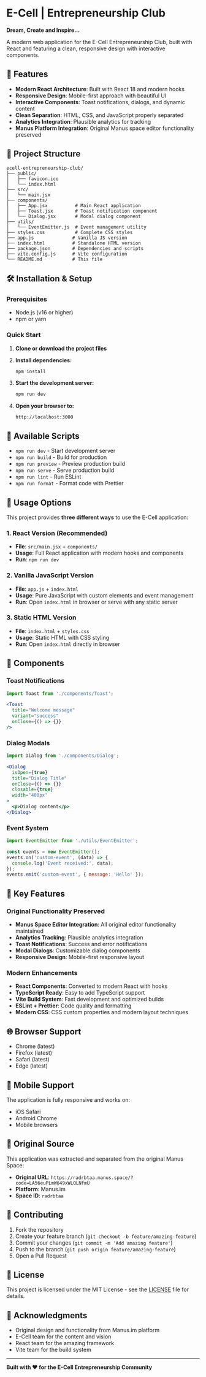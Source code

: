 # E-Cell | Entrepreneurship Club

**Dream, Create and Inspire...**

A modern web application for the E-Cell Entrepreneurship Club, built with React and featuring a clean, responsive design with interactive components.

## 🚀 Features

- **Modern React Architecture**: Built with React 18 and modern hooks
- **Responsive Design**: Mobile-first approach with beautiful UI
- **Interactive Components**: Toast notifications, dialogs, and dynamic content
- **Clean Separation**: HTML, CSS, and JavaScript properly separated
- **Analytics Integration**: Plausible analytics for tracking
- **Manus Platform Integration**: Original Manus space editor functionality preserved

## 📁 Project Structure

```
ecell-entrepreneurship-club/
├── public/
│   ├── favicon.ico
│   └── index.html
├── src/
│   └── main.jsx
├── components/
│   ├── App.jsx          # Main React application
│   ├── Toast.jsx        # Toast notification component
│   └── Dialog.jsx       # Modal dialog component
├── utils/
│   └── EventEmitter.js  # Event management utility
├── styles.css           # Complete CSS styles
├── app.js              # Vanilla JS version
├── index.html          # Standalone HTML version
├── package.json        # Dependencies and scripts
├── vite.config.js      # Vite configuration
└── README.md           # This file
```

## 🛠️ Installation & Setup

### Prerequisites
- Node.js (v16 or higher)
- npm or yarn

### Quick Start

1. **Clone or download the project files**

2. **Install dependencies:**
   ```bash
   npm install
   ```

3. **Start the development server:**
   ```bash
   npm run dev
   ```

4. **Open your browser to:**
   ```
   http://localhost:3000
   ```

## 📝 Available Scripts

- `npm run dev` - Start development server
- `npm run build` - Build for production
- `npm run preview` - Preview production build
- `npm run serve` - Serve production build
- `npm run lint` - Run ESLint
- `npm run format` - Format code with Prettier

## 🎨 Usage Options

This project provides **three different ways** to use the E-Cell application:

### 1. React Version (Recommended)
- **File**: `src/main.jsx` + `components/`
- **Usage**: Full React application with modern hooks and components
- **Run**: `npm run dev`

### 2. Vanilla JavaScript Version
- **File**: `app.js` + `index.html`
- **Usage**: Pure JavaScript with custom elements and event management
- **Run**: Open `index.html` in browser or serve with any static server

### 3. Static HTML Version
- **File**: `index.html` + `styles.css`
- **Usage**: Static HTML with CSS styling
- **Run**: Open `index.html` directly in browser

## 🔧 Components

### Toast Notifications
```jsx
import Toast from './components/Toast';

<Toast 
  title="Welcome message" 
  variant="success" 
  onClose={() => {}} 
/>
```

### Dialog Modals
```jsx
import Dialog from './components/Dialog';

<Dialog 
  isOpen={true}
  title="Dialog Title"
  onClose={() => {}}
  closable={true}
  width="400px"
>
  <p>Dialog content</p>
</Dialog>
```

### Event System
```javascript
import EventEmitter from './utils/EventEmitter';

const events = new EventEmitter();
events.on('custom-event', (data) => {
  console.log('Event received:', data);
});
events.emit('custom-event', { message: 'Hello' });
```

## 🎯 Key Features

### Original Functionality Preserved
- **Manus Space Editor Integration**: All original editor functionality maintained
- **Analytics Tracking**: Plausible analytics integration
- **Toast Notifications**: Success and error notifications
- **Modal Dialogs**: Customizable dialog components
- **Responsive Design**: Mobile-first responsive layout

### Modern Enhancements
- **React Components**: Converted to modern React with hooks
- **TypeScript Ready**: Easy to add TypeScript support
- **Vite Build System**: Fast development and optimized builds
- **ESLint + Prettier**: Code quality and formatting
- **Modern CSS**: CSS custom properties and modern layout techniques

## 🌐 Browser Support

- Chrome (latest)
- Firefox (latest)
- Safari (latest)
- Edge (latest)

## 📱 Mobile Support

The application is fully responsive and works on:
- iOS Safari
- Android Chrome
- Mobile browsers

## 🔗 Original Source

This application was extracted and separated from the original Manus Space:
- **Original URL**: `https://radrbtaa.manus.space/?code=LA56euPLmW649xWLQLNfmU`
- **Platform**: Manus.im
- **Space ID**: `radrbtaa`

## 🤝 Contributing

1. Fork the repository
2. Create your feature branch (`git checkout -b feature/amazing-feature`)
3. Commit your changes (`git commit -m 'Add amazing feature'`)
4. Push to the branch (`git push origin feature/amazing-feature`)
5. Open a Pull Request

## 📄 License

This project is licensed under the MIT License - see the [LICENSE](LICENSE) file for details.

## 🙏 Acknowledgments

- Original design and functionality from Manus.im platform
- E-Cell team for the content and vision
- React team for the amazing framework
- Vite team for the build system

---

**Built with ❤️ for the E-Cell Entrepreneurship Community**
